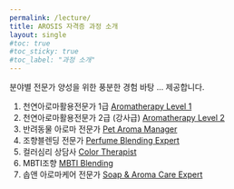 ```yaml
---
permalink: /lecture/
title: AROSIS 자격증 과정 소개
layout: single
#toc: true
#toc_sticky: true
#toc_label: "과정 소개"
---
```


분야별 전문가 양성을 위한 풍분한 경험 바탕 ... 제공합니다.

1. 천연아로마활용전문가 1급 [Aromatherapy Level 1](/certs/atl1/)
2. 천연아로마활용전문가 2급 (강사급) [Aromatherapy Level 2](/certs/atl2/)
3. 반려동물 아로마 전문가 [Pet Aroma Manager](/certs/pam/)
4. 조향블렌딩 전문가 [Perfume Blending Expert](/certs/pbe/)
5. 컬러심리 상담사 [Color Therapist](/certs/ctp/)
6. MBTI조향 [MBTI Blending](/certs/mbti/)
7. 솝앤 아로마케어 전문가 [Soap & Aroma Care Expert](/certs/sac/)


